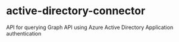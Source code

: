 # active-directory-connector
API for querying Graph API using Azure Active Directory Application authentication
